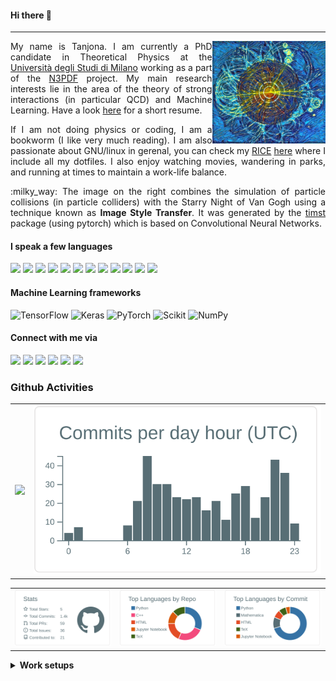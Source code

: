#### Hi there 👋
---------------

<img align="right" src="https://github.com/Radonirinaunimi/Style-Transfer/blob/master/imgs/styled_image.jpg" width="36%"/>

<p align="justify">
My name is Tanjona. I am currently a PhD candidate in Theoretical Physics at the <a target="_blank" href="https://www.unimi.it/en">Università degli Studi di Milano</a> working as a part of the <a target="_blank" href="n3pdf.mi.infn.it/">N3PDF</a> project. My main research interests lie in the area of the theory of strong interactions (in particular QCD) and Machine Learning. Have a look <a target="_blank" href="https://radonirinaunimi.github.io/myResume/">here</a> for a short resume.
</p>
<p align="justify">
If I am not doing physics or coding, I am a bookworm (I like very much reading). I am also passionate about GNU/linux in gerenal, you can check my <a target="_blank" href="https://crispgm.com/page/the-fascinating-arch-linux-rice.html">RICE</a> <a target="_blank" href="https://github.com/Radonirinaunimi/dotfiles">here</a> where I include all my dotfiles. I also enjoy watching movies, wandering in parks, and running at times to maintain a work-life balance.
</p>
<p align="justify">
:milky_way: The image on the right combines the simulation of particle collisions (in particle colliders) with the Starry Night of Van Gogh using a technique known as <b>Image Style Transfer</b>. It was generated by the <a target="_blank" href="https://github.com/Radonirinaunimi/Style-Transfer">timst</a> package (using pytorch) which is based on Convolutional Neural Networks.
</p>

#### I speak a few languages
<!--https://github.com/Ileriayo/markdown-badges-->
<p align="left">
  <img src="https://img.shields.io/badge/fortran-734F96?style=for-the-badge&logo=fortran&logoColor=white"/>
  <img src="https://img.shields.io/badge/c++%20-%2300599C.svg?&style=for-the-badge&logo=c%2B%2B&ogoColor=white"/>
  <img src="https://img.shields.io/badge/python%20-%2314354C.svg?&style=for-the-badge&logo=python&logoColor=white"/>
  <img src="https://img.shields.io/badge/julia%20-%231572B6.svg?&style=for-the-badge&logo=julia&logoColor=white"/>
  <img src="https://img.shields.io/badge/r-%23276DC3.svg?&style=for-the-badge&logo=r&logoColor=white"/>
  <img src="https://img.shields.io/badge/mathematica-DD1100?style=for-the-badge&logo=wolfram-mathematica&logoColor=white"/>
  <img src="https://img.shields.io/badge/javascript%20-%23323330.svg?&style=for-the-badge&logo=javascript&logoColor=%23F7DF1E"/>
  <img src="https://img.shields.io/badge/html5%20-%23E34F26.svg?&style=for-the-badge&logo=html5&logoColor=white"/>
  <img src="https://img.shields.io/badge/css3%20-%231572B6.svg?&style=for-the-badge&logo=css3&logoColor=white"/>
  <img src="https://img.shields.io/badge/shell_script%20-%23121011.svg?&style=for-the-badge&logo=gnu-bash&logoColor=white"/>
  <img src="https://img.shields.io/badge/latex%20-%23008080.svg?&style=for-the-badge&logo=latex&logoColor=white"/>
  <img src="https://img.shields.io/badge/markdown-000000?style=for-the-badge&logo=markdown&logoColor=white"/>
</p>

#### Machine Learning frameworks
<p align="left">
  <img alt="TensorFlow" src="https://img.shields.io/badge/TensorFlow%20-%23FF6F00.svg?&style=for-the-badge&logo=TensorFlow&logoColor=white"/>
  <img alt="Keras" src="https://img.shields.io/badge/Keras%20-%23D00000.svg?&style=for-the-badge&logo=Keras&logoColor=white"/>
  <img alt="PyTorch" src="https://img.shields.io/badge/PyTorch%20-%23EE4C2C.svg?&style=for-the-badge&logo=PyTorch&logoColor=white"/>
  <img alt="Scikit" src="https://img.shields.io/badge/scikit%20-%F7931E.svg?&style=for-the-badge&logo=scikit-learn&logoColor=white"/>
  <img alt="NumPy" src="https://img.shields.io/badge/numpy%20-%23013243.svg?&style=for-the-badge&logo=numpy&logoColor=white"/>
</p>


#### Connect with me via
<p align="left">
  <a href="https://orcid.org/0000-0002-8395-8059"><img src="https://img.shields.io/badge/orcid-199900?style=for-the-badge&logo=orcid&logoColor=white"/></a>
  <a href="skype:rtanjonaradonirina?add"><img src="https://img.shields.io/badge/skype%20-%2300AFF0.svg?&style=for-the-badge&logo=Skype&logoColor=white"/></a>
  <a href="https://www.linkedin.com/in/rabemananjara-tanjona-radonirina-6ab726120/"><img src="https://img.shields.io/badge/linkedin%20-%231DA1F3.svg?&style=for-the-badge&logo=Linkedin&logoColor=white"/></a>
  <a href="https://twitter.com/Tanjona_Phys"><img src="https://img.shields.io/badge/Twitter%20-%231DA1F2.svg?&style=for-the-badge&logo=Twitter&logoColor=white"/></a>
  <a href=" https://wa.me/393512301961"><img src="https://img.shields.io/badge/WhatsApp-25D366?style=for-the-badge&logo=whatsapp&logoColor=white"/></a>
  <a href=" https://telegram.me/tjrado"><img src="https://img.shields.io/badge/telegram-26A5E4?style=for-the-badge&logo=telegram&logoColor=white"/></a>
</p>


### Github Activities
<table style="width:100%">
  <td colspan="2"> <img src="https://github-profile-summary-cards.vercel.app/api/cards/profile-details?username=radonirinaunimi&theme=default"/> </td>
  <td> <img src="https://raw.githubusercontent.com/Radonirinaunimi/Radonirinaunimi/master/profile-summary-card-output/default/4-productive-time.svg"/> </td>
</table>
<table style="width:100%">
  <tr>
  <td> <img src="https://raw.githubusercontent.com/Radonirinaunimi/Radonirinaunimi/master/profile-summary-card-output/default/3-stats.svg"/> </td>
  <td> <img src="https://raw.githubusercontent.com/Radonirinaunimi/Radonirinaunimi/master/profile-summary-card-output/default/1-repos-per-language.svg"/> </td>
  <td> <img src="https://raw.githubusercontent.com/Radonirinaunimi/Radonirinaunimi/master/profile-summary-card-output/default/2-most-commit-language.svg"/> </td>
  </tr>
</table>


<details markdown="1">
  <summary style="font-weight:bold">Work setups</summary>
  
  #### Desktop:
  <table style="width:50%">
  <tr>
    <td><b>OS</b></td> <td><img src="https://img.shields.io/badge/arch_linux-1793D1?style=for-the-badge&logo=arch-linux&logoColor=white"/> </td>
  </tr>
  <tr>
    <td><b>CPU</b></td> <td><img src="https://img.shields.io/badge/amd_ryzen_5_2600_(3ghz4)-ED1C24?style=for-the-badge&logo=amd&logoColor=white"/> </td>
  </tr>
  <tr>
    <td><b>GPU</b></td> <td><img src="https://img.shields.io/badge/rtx_2060-76B900?style=for-the-badge&logo=nvidia&logoColor=white"/> </td>
  </tr>
  <tr>
    <td><b>RAM</b></td> <td><img src="https://img.shields.io/badge/corsair_16_gb_(dual_channel)-000000?style=for-the-badge&logo=corsair&logoColor=white"/> </td>
  </tr>
  </table>
  
  #### Laptop 1:
  <table style="width:50%">
  <tr>
    <td> </td> <td><img src="https://img.shields.io/badge/dell_xps_13-007DB8?style=for-the-badge&logo=dell&logoColor=white"/> </td>
  </tr>
  <tr>
    <td><b>OS</b></td> <td><img src="https://img.shields.io/badge/manjaro-35BF5C?style=for-the-badge&logo=manjaro&logoColor=white"/> </td>
  </tr>
  <tr>
    <td><b>CPU</b></td> <td><img src="https://img.shields.io/badge/intel_i7_8th-0071C5?style=for-the-badge&logo=intel&logoColor=white"/> </td>
  </tr>
  <tr>
    <td><b>RAM</b></td> <td><img src="https://img.shields.io/badge/16_gb_(single_channel)-000000?style=for-the-badge&logo=corsair&logoColor=white"/> </td>
  </tr>
  </table>
  
  #### Laptop 2:
  <table style="width:50%">
  <tr>
    <td> </td> <td><img src="https://img.shields.io/badge/acer_predator_17-83B81A?style=for-the-badge&logo=acer&logoColor=white"/> </td>
  </tr>
  <tr>
    <td><b>OS</b></td> <td><img src="https://img.shields.io/badge/manjaro-35BF5C?style=for-the-badge&logo=manjaro&logoColor=white"/> </td>
  </tr>
  <tr>
    <td><b>CPU</b></td> <td><img src="https://img.shields.io/badge/intel_i7_8th-0071C5?style=for-the-badge&logo=intel&logoColor=white"/> </td>
  </tr>
  <tr>
    <td><b>RAM</b></td> <td><img src="https://img.shields.io/badge/8_gb_(single_channel)-000000?style=for-the-badge&logo=corsair&logoColor=white"/> </td>
  </tr>
  </table>
  
</details>
